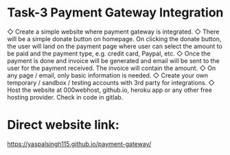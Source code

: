 # Task-3 Payment Gateway Integration
◇ Create a simple website where payment gateway is integrated.
◇ There will be a simple donate button on homepage. On clicking the donate button, the user will land on the payment page where user can select the amount to be paid and the payment type, e.g. credit card, Paypal, etc.
◇ Once the payment is done and invoice will be generated and email will be sent to the user for the payment received. The invoice will contain the amount.
◇ On any page / email, only basic information is needed.
◇ Create your own temporary / sandbox / testing accounts with 3rd party for integrations.
◇ Host the website at 000webhost, github.io, heroku app or any other free hosting provider. Check in code in gitlab.

# Direct website link: 
https://yaspalsingh115.github.io/payment-gateway/
